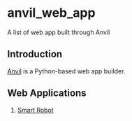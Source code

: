 # anvil_web_app
A list of web app built through Anvil 

## Introduction
[Anvil](https://anvil.works/?utm_source=app_banner) is a Python-based web app builder. 


## Web Applications
1. [Smart Robot](https://PWZSBDBMAM4PB5ZG.anvil.app/D2UMWEAKF42URVDVNHH3QPSF)
